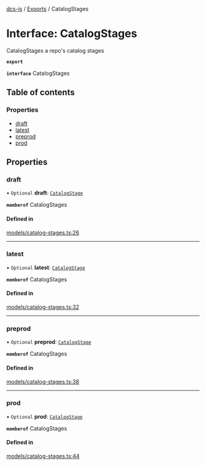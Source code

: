 [dcs-js](../README.md) / [Exports](../modules.md) / CatalogStages

# Interface: CatalogStages

CatalogStages a repo's catalog stages

**`export`**

**`interface`** CatalogStages

## Table of contents

### Properties

- [draft](CatalogStages.md#draft)
- [latest](CatalogStages.md#latest)
- [preprod](CatalogStages.md#preprod)
- [prod](CatalogStages.md#prod)

## Properties

### <a id="draft" name="draft"></a> draft

• `Optional` **draft**: [`CatalogStage`](CatalogStage.md)

**`memberof`** CatalogStages

#### Defined in

[models/catalog-stages.ts:26](https://github.com/unfoldingWord/dcs-js/blob/c677a54/models/catalog-stages.ts#L26)

___

### <a id="latest" name="latest"></a> latest

• `Optional` **latest**: [`CatalogStage`](CatalogStage.md)

**`memberof`** CatalogStages

#### Defined in

[models/catalog-stages.ts:32](https://github.com/unfoldingWord/dcs-js/blob/c677a54/models/catalog-stages.ts#L32)

___

### <a id="preprod" name="preprod"></a> preprod

• `Optional` **preprod**: [`CatalogStage`](CatalogStage.md)

**`memberof`** CatalogStages

#### Defined in

[models/catalog-stages.ts:38](https://github.com/unfoldingWord/dcs-js/blob/c677a54/models/catalog-stages.ts#L38)

___

### <a id="prod" name="prod"></a> prod

• `Optional` **prod**: [`CatalogStage`](CatalogStage.md)

**`memberof`** CatalogStages

#### Defined in

[models/catalog-stages.ts:44](https://github.com/unfoldingWord/dcs-js/blob/c677a54/models/catalog-stages.ts#L44)
